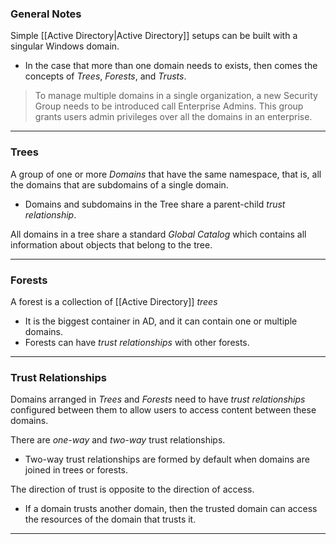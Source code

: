 ### General Notes

Simple [[Active Directory|Active Directory]] setups can be built with a singular Windows domain.
- In the case that more than one domain needs to exists, then comes the concepts of _Trees_, _Forests_, and _Trusts_.

> To manage multiple domains in a single organization, a new Security Group needs to be introduced call Enterprise Admins. This group grants users admin privileges over all the domains in an enterprise.

---
### Trees

A group of one or more *Domains* that have the same namespace, that is, all the domains that are subdomains of a single domain.
- Domains and subdomains in the Tree share a parent-child *trust relationship*.

All domains in a tree share a standard *Global Catalog* which contains all information about objects that belong to the tree.

---
### Forests

A forest is a collection of [[Active Directory]] *trees*
- It is the biggest container in AD, and it can contain one or multiple domains.
- Forests can have *trust relationships* with other forests.

---
### Trust Relationships

Domains arranged in _Trees_ and _Forests_ need to have _trust relationships_ configured between them to allow users to access content between these domains.

There are _one-way_ and _two-way_ trust relationships.
- Two-way trust relationships are formed by default when domains are joined in trees or forests.

The direction of trust is opposite to the direction of access.
- If a domain trusts another domain, then the trusted domain can access the resources of the domain that trusts it.

---

